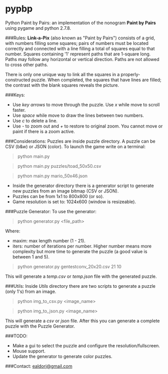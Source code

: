pypbp
=====
Python Paint by Pairs: an implementation of the nonogram **Paint by Pairs** using pygame and python 2.7.8.

###Rules:
**Link-a-Pix** (also known as "Paint by Pairs") consists of a grid, with numbers filling some squares; pairs of numbers must be located correctly and connected with a line filling a total of squares equal to that number. Squares containing '1' represent paths that are 1-square long. Paths may follow any horizontal or vertical direction. Paths are not allowed to cross other paths.

There is only one unique way to link all the squares in a properly-constructed puzzle. When completed, the squares that have lines are filled; the contrast with the blank squares reveals the picture.

###Keys:
* Use *key arrows* to move through the puzzle. Use *x* while move to scroll faster.
* Use *space* while move to draw the lines between two numbers.
* Use *c* to delete a line.
* Use *-* to zoom out and *+* to restore to original zoom. You cannot move or paint if there is a zoom active.

###Considerations:
Puzzles are inside puzzle directory. A puzzle can be CSV (b&w) or JSON (color). To launch the game write on a terminal: 

> python main.py <filename>

> python main.py puzzles/toad_50x50.csv

> python main.py mario_50x46.json

* Inside the generator directory there is a generator script to generate new puzzles from an image bitmap (CSV or JSON).
* Puzzles can be from 1x1 to 800x800 (or so).
* Game resolution is set to: 1024x600 (window is resizeable).

###Puzzle Generator:
To use the generator:
> python generator.py <file_path> <maxim> <iters> 

Where:
* maxim: max length number (1 - 21).
* iters: number of iterations per number. Higher number means more complexity but more time to generate the puzzle (a good value is between 1 and 5).

> python generator.py gentestconv_20x20.csv 21 10

This will generate a *temp.csv* or *temp.json* file with the generated puzzle.

###Utils:
Inside *Utils* directory there are two scripts to generate a puzzle (only 1's) from an image.

> python img_to_csv.py <image_name> <width> <height>

> python img_to_json.py <image_name> <width> <height>

This will generate a *csv* or *json* file. After this you can generate a complete puzzle with the Puzzle Generator.

###TODO:
* Make a gui to select the puzzle and configure the resolution/fullscreen.
* Mouse support.
* Update the generator to generate color puzzles.

###Contact:
ealdorj@gmail.com